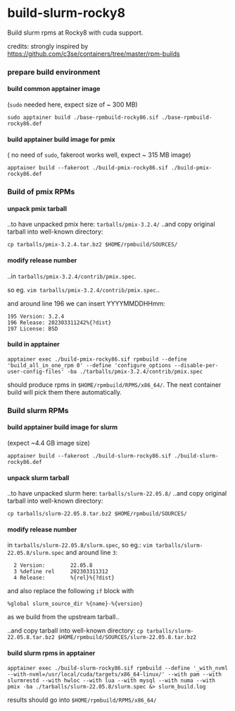# build-slurm-rocky8
Build slurm rpms at Rocky8 with cuda support.

credits:
strongly inspired by https://github.com/c3se/containers/tree/master/rpm-builds


### prepare build environment

#### build common apptainer image

(`sudo` needed here, expect size of ~ 300 MB)

```
sudo apptainer build ./base-rpmbuild-rocky86.sif ./base-rpmbuild-rocky86.def
```
#### build apptainer build image for pmix

( no need of `sudo`, fakeroot works well, expect ~ 315 MB image)

```
apptainer build --fakeroot ./build-pmix-rocky86.sif ./build-pmix-rocky86.def
```

### Build of pmix RPMs

#### unpack pmix tarball

..to have unpacked pmix here: `tarballs/pmix-3.2.4/`
..and copy original tarball into well-known directory:

```
cp tarballs/pmix-3.2.4.tar.bz2 $HOME/rpmbuild/SOURCES/
```

#### modify release number

..in `tarballs/pmix-3.2.4/contrib/pmix.spec`.

so eg. `vim tarballs/pmix-3.2.4/contrib/pmix.spec`..

and around line 196 we can insert YYYYMMDDHHmm:

```
195 Version: 3.2.4
196 Release: 202303311242%{?dist}
197 License: BSD
```

#### build in apptainer

```
apptainer exec ./build-pmix-rocky86.sif rpmbuild --define 'build_all_in_one_rpm 0' --define 'configure_options --disable-per-user-config-files' -ba ./tarballs/pmix-3.2.4/contrib/pmix.spec
```

should produce rpms in `$HOME/rpmbuild/RPMS/x86_64/`. The next container build will pick them there automatically.


### Build slurm RPMs

#### build apptainer build image for slurm
(expect ~4.4 GB image size)

```
apptainer build --fakeroot ./build-slurm-rocky86.sif ./build-slurm-rocky86.def
```

#### unpack slurm tarball

..to have unpacked slurm here: `tarballs/slurm-22.05.8/`
..and copy original tarball into well-known directory:

```
cp tarballs/slurm-22.05.8.tar.bz2 $HOME/rpmbuild/SOURCES/
```

#### modify release number

in `tarballs/slurm-22.05.8/slurm.spec`, so eg.: `vim tarballs/slurm-22.05.8/slurm.spec` and around line `3`:

```
  2 Version:        22.05.8
  3 %define rel     202303311312
  4 Release:        %{rel}%{?dist}
```

and also replace the following `if` block with 

```
%global slurm_source_dir %{name}-%{version}
```

as we build from the upstream tarball..

..and copy tarball into well-known directory: `cp tarballs/slurm-22.05.8.tar.bz2 $HOME/rpmbuild/SOURCES/slurm-22.05.8.tar.bz2`

#### build slurm rpms in apptainer

```
apptainer exec ./build-slurm-rocky86.sif rpmbuild --define '_with_nvml --with-nvml=/usr/local/cuda/targets/x86_64-linux/' --with pam --with slurmrestd --with hwloc --with lua --with mysql --with numa --with pmix -ba ./tarballs/slurm-22.05.8/slurm.spec &> slurm_build.log
```

results should go into `$HOME/rpmbuild/RPMS/x86_64/`
